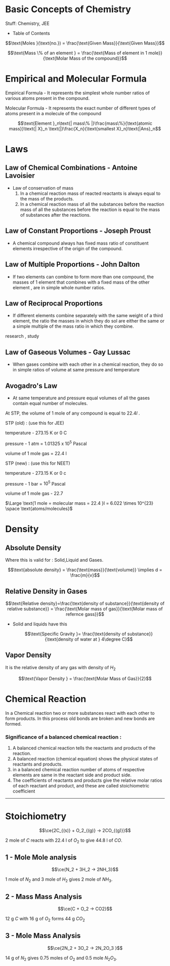 # Basic Concepts of Chemistry

Stuff: Chemistry, JEE

- Table of Contents

$$\text{Moles  }(\text{no.}) = \frac{\text{Given Mass}}{\text{Given Mass}}$$

$$\text{Mass \% of an element } = \frac{\text{Mass of element in 1 mole}}{\text{Molar Mass of the compound}}$$

# Empirical and Molecular Formula

Empirical Formula - It represents the simplest whole number ratios of various atoms present in the compound.

Molecular Formula -  It represents the exact number of different types of atoms present in a molecule of the compound

$$\text{Element }_n\text{| mass\% |}\frac{mass\%}{\text{atomic mass}}\text{| X}_n \text{|}\frac{X_n}{\text{smallest X}_n}\text{|Ans}_n$$

# Laws

## Law of Chemical Combinations - Antoine Lavoisier

- Law of conservation of mass
    1. In a chemical reaction mass of reacted reactants is always equal to the mass of the products.
    2. In a chemical reaction mass of all the substances before the reaction mass of all the substances before the reaction is equal to the mass of substances after the reactions. 

## Law of Constant Proportions - Joseph Proust

- A chemical compound always has fixed mass ratio of constituent elements irrespective of the origin of the compound.

## Law of Multiple Proportions - John Dalton

- If two elements can combine to form more than one compound, the masses of 1 element that combines with a fixed mass of the other element , are in simple whole number ratios.

## Law of Reciprocal Proportions

- If different elements combine separately with the same weight of a third element, the ratio the masses in which they do sol are either the same or a simple multiple of the mass ratio in which they combine.

research , study

## Law of Gaseous Volumes - Gay Lussac

- When gases combine with each other in a chemical reaction, they do so in simple ratios of volume at same pressure and temperature

## Avogadro's Law

- At same temperature and pressure equal volumes of all the gases contain equal number of molecules.

At STP, the volume of 1 mole of any compound is equal to $22.4 l$ . 

STP (old) : (use this for JEE)

temperature - 273.15 K or 0 C

pressure - 1 atm = 1.01325 x $10^5$ Pascal

volume of 1 mole gas = 22.4 l

STP (new) : (use this for NEET)

temperature - 273.15 K or 0 c

pressure - 1 bar = $10^5$ Pascal

volume of 1 mole gas - 22.7 

$\Large \text{1 mole = molecular mass = 22.4 }l = 6.022 \times 10^{23} \space \text{atoms/molecules}$ 

# Density

## Absolute Density

Where this is valid for : Solid,Liquid and Gases.

$$\text{absolute density} = \frac{\text{mass}}{\text{volume}} \implies d = \frac{m}{v}$$

## Relative Density in Gases

$$\text{Relative density}=\frac{\text{density of substance}}{\text{density of relative substance}} = \frac{\text{Molar mass of gas}}{\text{Molar mass of refernce gass}}$$

- Solid and liquids have this

    $$\text{Specific Gravity }= \frac{\text{density of substance}}{\text{density of water at } 4\degree C}$$

## Vapor Density

It is the relative density of any gas with density of $H_2$

$$\text{Vapor Density } = \frac{\text{Molar Mass of Gas}}{2}$$

# Chemical Reaction

In a Chemical reaction two or more substances react with each other to form products. In this process old bonds are broken and new bonds are formed.

### Significance of a balanced chemical reaction :

1. A balanced chemical reaction tells the reactants and products of the reaction.
2. A balanced reaction (chemical equation) shows the physical states of reactants and products.
3. in a balanced chemical reaction number of atoms of respective elements are same in the reactant side and product side.
4. The coefficients of reactants and products give the relative molar ratios of each reactant and product, and these are called stoichiometric coefficient

---

# Stoichiometry

$$\ce{2C_{(s)} + O_2_{(g)} -> 2CO_{(g)}}$$

2 mole of $C$ reacts with 22.4 l of $O_2$ to give 44.8 l of $CO$.

## 1 - Mole Mole analysis

$$\ce{N_2 + 3H_2 -> 2NH_3}$$

1 mole of $N_2$ and 3 mole of $H_2$ gives 2 mole of $NH_3$.

## 2 - Mass Mass Analysis

$$\ce{C + O_2 -> CO2}$$

12 g $C$ with 16 g of $O_2$ forms 44 g $CO_2$

## 3 - Mole Mass Analysis

$$\ce{2N_2 + 3O_2 -> 2N_2O_3 }$$

14 g of $N_2$ gives 0.75 moles of $O_2$ and 0.5 mole $N_2O_3$.